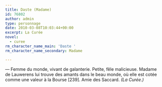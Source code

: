 ```yaml
---
title: Daste (Madame)
id: 76802
author: admin
type: personnage
date: 2010-03-08T10:03:44+00:00
excerpt: La Curée
novel:
  - curee
rm_character_name_main: 'Daste '
rm_character_name_secondary: Madame

---
```

— Femme du monde, vivant de galanterie. Petite, fêle malicieuse. Madame de Lauwerens lui trouve des amants dans le beau monde, où elle est cotée comme une valeur à la Bourse [239]. Amie des Saccard. _(La Curée.)_